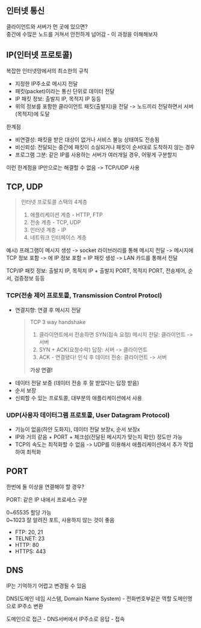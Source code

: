 ## 인터넷 통신

클라이언트와 서버가 먼 곳에 있으면?  
중간에 수많은 노드를 거쳐서 안전하게 넘어감 - 이 과정을 이해해보자

## IP(인터넷 프로토콜)
복잡한 인터넷망에서의 최소한의 규칙
- 지정한 IP주소로 메시지 전달
- 패킷(packet)이라는 통신 단위로 데이터 전달
- IP 패킷 정보: 출발지 IP, 목적지 IP 등등
- 위의 정보를 포함한 클라이언트 패킷(출발지)을 전달 -> 노드끼리 전달하면서 서버(목적지)에 도달

한계점
  - 비연결성: 패킷을 받은 대상이 없거나 서비스 불능 상태여도 전송됨
  - 비신뢰성: 전달되는 중간에 패킷이 소실되거나 패킷이 순서대로 도착하지 않는 경우
  - 프로그램 그분: 같은 IP를 사용하는 서버가 여러개일 경우, 어떻게 구분할지

이런 한계점을 IP만으로는 해결할 수 없음 -> TCP/UDP 사용

## TCP, UDP

> 인터넷 프로토콜 스택의 4계층  
> 1. 애플리케이션 계층 - HTTP, FTP
> 2. 전송 계층 - TCP, UDP
> 3. 인터넷 계층 - IP
> 4. 네트워크 인터페이스 계층

예시)
프래그램이 메시지 생성 -> socket 라이브러리를 통해 메시지 전달 -> 메시지에 TCP 정보 포함 -> 에 IP 정보 포함 = IP 패킷 생성 -> LAN 카드를 통해서 전달

TCP/IP 패킷 정보: 출발지 IP, 목적지 IP + 출발지 PORT, 목적지 PORT, 전송제어, 순서, 검증정보 등등

### TCP(전송 제어 프로토콜, Transmission Control Protocl)
- 연결지향: 연결 후 메시지 전달
  > TCP 3 way handshake   
  > 1. 클라이언트에서 전송하면 SYN(접속 요청) 메시지 전달: 클라이언트 -> 서버
  > 2. SYN + ACK(요청수락) 답장: 서버 -> 클라이언트
  > 3. ACK - 연결됐다! 인식 후 데이터 전송: 클라이언트 -> 서버
  >
  > **가상 연결!**
  > 
- 데이터 전달 보증 (데이터 전송 후 잘 받았다는 답장 받음)
- 순서 보장
- 신뢰할 수 있는 프로토콜, 대부분의 애플리케이션에서 사용

### UDP(사용자 데이터그램 프로토콜, User Datagram Protocol)
- 기능이 없음(하얀 도화지), 데이터 전달 보장x, 순서 보장x
- IP와 거의 같음 + PORT + 체크섬(전달된 메시지가 맞는지 확인) 정도만 가능
- TCP의 속도는 최적화할 수 없음 -> UDP를 이용해서 애플리케이션에서 추가 작업하여 최적화

## PORT
한번에 둘 이상을 연결해야 할 경우?

PORT: 같은 IP 내에서 프로세스 구분

0~65535 할당 가능  
0~1023 잘 알려진 포트, 사용하지 않는 것이 좋음
  - FTP: 20, 21
  - TELNET: 23
  - HTTP: 80
  - HTTPS: 443

## DNS
IP는 기억하기 어렵고 변경될 수 있음

DNS(도메인 네임 시스템, Domain Name System) - 전화번호부같은 역할 도메인명으로 IP주소 변환

도메인으로 접근 - DNS서버에서 IP주소로 응답 - 접속
